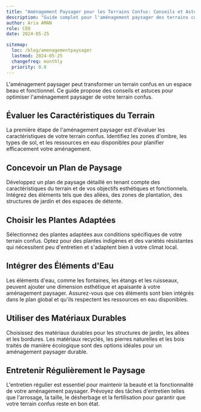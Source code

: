 ```yaml
---
title: "Aménagement Paysager pour les Terrains Confus: Conseils et Astuces"
description: "Guide complet pour l'aménagement paysager des terrains confus."
author: Aria AMAN
role: CEO
date: 2024-05-25

sitemap:
  loc: /blog/amenagementpaysager
  lastmod: 2024-05-25
  changefreq: monthly
  priority: 0.8
---
```


L'aménagement paysager peut transformer un terrain confus en un espace beau et fonctionnel. Ce guide propose des conseils et astuces pour optimiser l'aménagement paysager de votre terrain confus.

<!--more-->

## Évaluer les Caractéristiques du Terrain

La première étape de l'aménagement paysager est d'évaluer les caractéristiques de votre terrain confus. Identifiez les zones d'ombre, les types de sol, et les ressources en eau disponibles pour planifier efficacement votre aménagement.

## Concevoir un Plan de Paysage

Développez un plan de paysage détaillé en tenant compte des caractéristiques du terrain et de vos objectifs esthétiques et fonctionnels. Intégrez des éléments tels que des allées, des zones de plantation, des structures de jardin et des espaces de détente.

## Choisir les Plantes Adaptées

Sélectionnez des plantes adaptées aux conditions spécifiques de votre terrain confus. Optez pour des plantes indigènes et des variétés résistantes qui nécessitent peu d'entretien et s'adaptent bien à votre climat local.

## Intégrer des Éléments d'Eau

Les éléments d'eau, comme les fontaines, les étangs et les ruisseaux, peuvent ajouter une dimension esthétique et apaisante à votre aménagement paysager. Assurez-vous que ces éléments sont bien intégrés dans le plan global et qu'ils respectent les ressources en eau disponibles.

## Utiliser des Matériaux Durables

Choisissez des matériaux durables pour les structures de jardin, les allées et les bordures. Les matériaux recyclés, les pierres naturelles et les bois traités de manière écologique sont des options idéales pour un aménagement paysager durable.

## Entretenir Régulièrement le Paysage

L'entretien régulier est essentiel pour maintenir la beauté et la fonctionnalité de votre aménagement paysager. Prévoyez des tâches d'entretien telles que l'arrosage, la taille, le désherbage et la fertilisation pour garantir que votre terrain confus reste en bon état.
